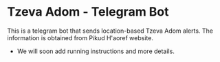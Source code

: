 # Tzeva Adom - Telegram Bot

This is a telegram bot that sends location-based Tzeva Adom alerts. The information is obtained from Pikud H'aoref website.

* We will soon add running instructions and more details.
